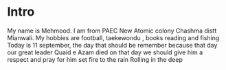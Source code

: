 # Intro 
My name is Mehmood. I am from PAEC New Atomic colony Chashma distt Mianwali. 
My hobbies are football, taekewondu , books reading and fishing 
Today is 11 september, the day that should be remember because that day our 
great leader Quaid e Azam died on that day we should give him a respect and pray for him 
set fire to the rain
Rolling in the deep


